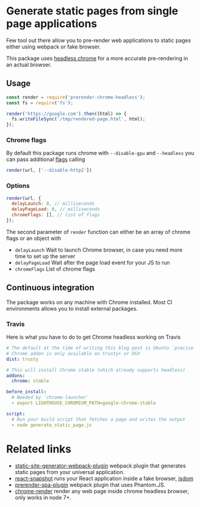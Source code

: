 # Generate static pages from single page applications

Few tool out there allow you to pre-render web applications to static pages either using webpack or fake browser.

This package uses [headless chrome](https://developers.google.com/web/updates/2017/04/headless-chrome) for a more accurate pre-rendering in an actual browser.

## Usage

```js
const render = require('prerender-chrome-headless');
const fs = require('fs');

render('https://google.com').then((html) => {
  fs.writeFileSync('/tmp/rendered-page.html', html);
});
```

### Chrome flags

By default this package runs chrome with `--disable-gpu` and `--headless` you can pass additional [flags](http://peter.sh/experiments/chromium-command-line-switches/) calling

```js
render(url, ['--disable-http2'])
```

### Options

```js
render(url, {
  delayLaunch: 0, // milliseconds
  delayPageLoad: 0, // milliseconds
  chromeFlags: [], // list of flags
});
```

The second parameter of `render` function can either be an array of chrome flags or an object with

* `delayLaunch` Wait to launch Chrome browser, in case you need more time to set up the server
* `delayPageLoad` Wait after the page load event for your JS to run
* `chromeFlags` List of chrome flags


## Continuous integration

The package works on any machine with Chrome installed. Most CI environments allows you to install external packages.

### Travis

Here is what you have to do to get Chrome headless working on Travis

```yml
# The default at the time of writing this blog post is Ubuntu `precise`
# Chrome addon is only available on trusty+ or OSX
dist: trusty

# This will install Chrome stable (which already supports headless)
addons:
  chrome: stable

before_install:
  # Needed by `chrome-launcher`
  - export LIGHTHOUSE_CHROMIUM_PATH=google-chrome-stable

script:
  # Run your build script that fetches a page and writes the output
  - node generate_static_page.js
```


# Related links

* [static-site-generator-webpack-plugin](https://github.com/markdalgleish/static-site-generator-webpack-plugin) webpack plugin that generates static pages from your universal application.
* [react-snapshot](https://github.com/geelen/react-snapshot) runs your React application inside a fake browser, [jsdom](https://github.com/tmpvar/jsdom)
* [prerender-spa-plugin](https://github.com/chrisvfritz/prerender-spa-plugin) webpack plugin that uses Phantom.JS.
* [chrome-render](https://github.com/gwuhaolin/chrome-render) render any web page inside chrome headless browser, only works in node 7+.
